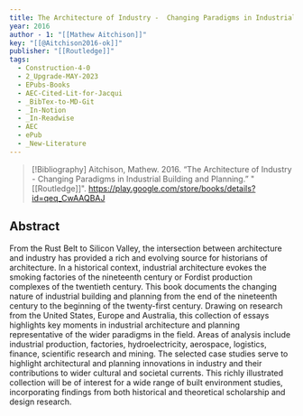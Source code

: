 ```yaml
---
title: The Architecture of Industry -  Changing Paradigms in Industrial Building and Planning
year: 2016
author - 1: "[[Mathew Aitchison]]"
key: "[[@Aitchison2016-ok]]"
publisher: "[[Routledge]]"
tags:
  - Construction-4-0
  - 2_Upgrade-MAY-2023
  - EPubs-Books
  - AEC-Cited-Lit-for-Jacqui
  - _BibTex-to-MD-Git
  - _In-Notion
  - _In-Readwise
  - AEC
  - ePub
  - _New-Literature
---
```


> [!Bibliography]
> Aitchison, Mathew. 2016. “The Architecture of Industry -  Changing Paradigms in Industrial Building and Planning.” "[[Routledge]]". https://play.google.com/store/books/details?id=qeq_CwAAQBAJ

## Abstract
From the Rust Belt to Silicon Valley, the intersection between architecture and industry has provided a rich and evolving source for historians of architecture. In a historical context, industrial architecture evokes the smoking factories of the nineteenth century or Fordist production complexes of the twentieth century. This book documents the changing nature of industrial building and planning from the end of the nineteenth century to the beginning of the twenty-first century. Drawing on research from the United States, Europe and Australia, this collection of essays highlights key moments in industrial architecture and planning representative of the wider paradigms in the field. Areas of analysis include industrial production, factories, hydroelectricity, aerospace, logistics, finance, scientific research and mining. The selected case studies serve to highlight architectural and planning innovations in industry and their contributions to wider cultural and societal currents. This richly illustrated collection will be of interest for a wide range of built environment studies, incorporating findings from both historical and theoretical scholarship and design research.